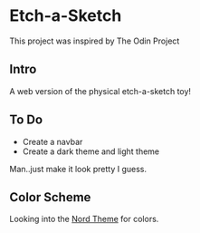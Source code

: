 <h1>Etch-a-Sketch</h1>
<p> This project was inspired by The Odin Project</p>
<h2>Intro</h2>
<p>A web version of the physical etch-a-sketch toy! </p>

<h2>To Do</h2>
<ul>
    <li>Create a navbar</li>
    <li>Create a dark theme and light theme</li>
</ul>
<p>Man..just make it look pretty I guess.</p>

<h2>Color Scheme</h2>
<p>Looking into the <a href="https://www.nordtheme.com/#palettes-modularity">Nord Theme</a> for colors.</p>